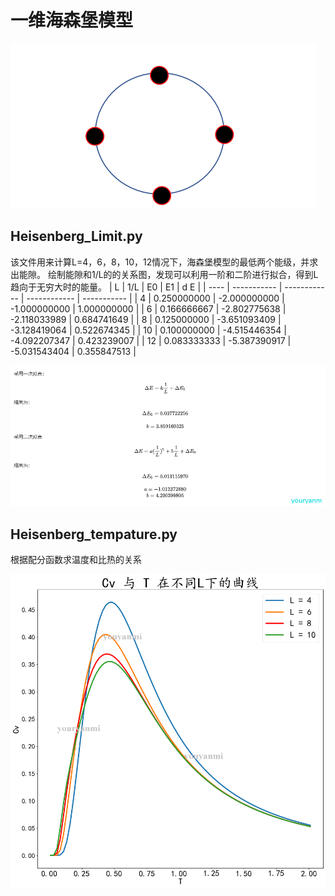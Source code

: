 # 一维海森堡模型

![1.png](https://raw.githubusercontent.com/Tikmoing/Heisenberg-Model/main/png/1.png)

## Heisenberg_Limit.py
该文件用来计算L=4，6，8，10，12情况下，海森堡模型的最低两个能级，并求出能隙。
绘制能隙和1/L的的关系图，发现可以利用一阶和二阶进行拟合，得到L趋向于无穷大时的能量。
| L    | 1/L         | E0           | E1           | d E         |
| ---- | ----------- | ------------ | ------------ | ----------- |
| 4    | 0.250000000 | -2.000000000 | -1.000000000 | 1.000000000 |
| 6    | 0.166666667 | -2.802775638 | -2.118033989 | 0.684741649 |
| 8    | 0.125000000 | -3.651093409 | -3.128419064 | 0.522674345 |
| 10   | 0.100000000 | -4.515446354 | -4.092207347 | 0.423239007 |
| 12   | 0.083333333 | -5.387390917 | -5.031543404 | 0.355847513 |

![2](https://raw.githubusercontent.com/Tikmoing/Heisenberg-Model/main/png/2.png)

## Heisenberg_tempature.py

根据配分函数求温度和比热的关系

![3](https://raw.githubusercontent.com/Tikmoing/Heisenberg-Model/main/png/3.png)
